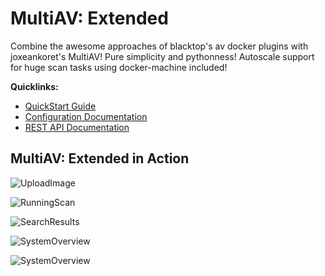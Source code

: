 MultiAV: Extended
=======================
Combine the awesome approaches of blacktop's av docker plugins with joxeankoret's MultiAV! Pure simplicity and pythonness! Autoscale support for huge scan tasks using docker-machine included!

**Quicklinks:**
- [QuickStart Guide](https://github.com/danieljampen/multiav/wiki/QuickStart-Guide)
- [Configuration Documentation](https://github.com/danieljampen/multiav/wiki/Configuration)
- [REST API Documentation](https://github.com/danieljampen/multiav/wiki/REST-API)

## MultiAV: Extended in Action
![UploadImage](https://raw.githubusercontent.com/danieljampen/multiav/master/docs/images/multiav-upload.png)

![RunningScan](https://raw.githubusercontent.com/danieljampen/multiav/master/docs/images/multiav-scan-running.png)

![SearchResults](https://raw.githubusercontent.com/danieljampen/multiav/master/docs/images/multiav-search.png)

![SystemOverview](https://github.com/danieljampen/multiav/blob/master/docs/images/multiav-autoscale-overview.png)

![SystemOverview](https://github.com/danieljampen/multiav/blob/master/docs/images/multiav-update-in-progress.png)
